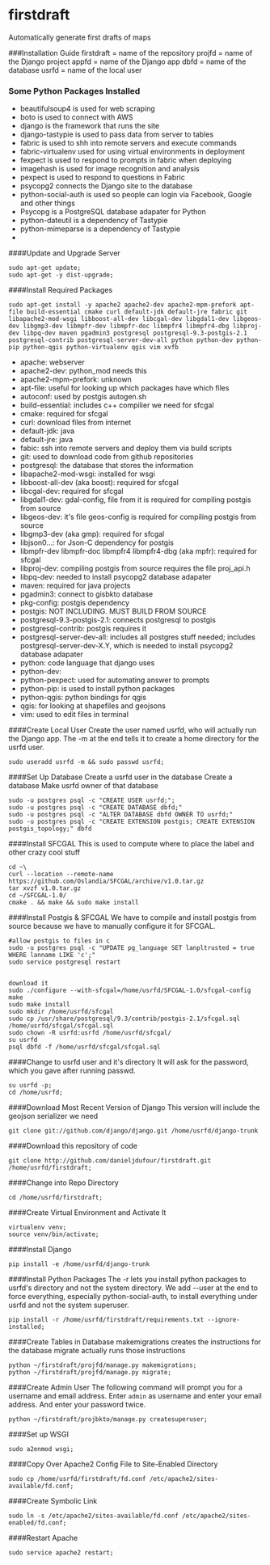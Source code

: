 # firstdraft
Automatically generate first drafts of maps

###Installation Guide
firstdraft = name of the repository
projfd = name of the Django project
appfd = name of the Django app
dbfd = name of the database
usrfd = name of the local user

### Some Python Packages Installed 
* beautifulsoup4 is used for web scraping
* boto is used to connect with AWS
* django is the framework that runs the site
* django-tastypie is used to pass data from server to tables
* fabric is used to shh into remote servers and execute commands
* fabric-virtualenv used for using virtual environments in deployment
* fexpect is used to respond to prompts in fabric when deploying
* imagehash is used for image recognition and analysis
* pexpect is used to respond to questions in Fabric
* psycopg2 connects the Django site to the database
* python-social-auth is used so people can login via Facebook, Google and other things
* Psycopg is a PostgreSQL database adapater for Python
* python-dateutil is a dependency of Tastypie
* python-mimeparse is a dependency of Tastypie
* 

####Update and Upgrade Server
```
sudo apt-get update;
sudo apt-get -y dist-upgrade;
```


####Install Required Packages
```
sudo apt-get install -y apache2 apache2-dev apache2-mpm-prefork apt-file build-essential cmake curl default-jdk default-jre fabric git libapache2-mod-wsgi libboost-all-dev libcgal-dev libgdal1-dev libgeos-dev libgmp3-dev libmpfr-dev libmpfr-doc libmpfr4 libmpfr4-dbg libproj-dev libpq-dev maven pgadmin3 postgresql postgresql-9.3-postgis-2.1 postgresql-contrib postgresql-server-dev-all python python-dev python-pip python-qgis python-virtualenv qgis vim xvfb
```
* apache: webserver
* apache2-dev: python_mod needs this
* apache2-mpm-prefork: unknown
* apt-file: useful for looking up which packages have which files
* autoconf: used by postgis autogen.sh
* build-essential: includes c++ compilier we need for sfcgal
* cmake: required for sfcgal
* curl: download files from internet
* default-jdk: java
* default-jre: java
* fabic: ssh into remote servers and deploy them via build scripts
* git: used to download code from github repositories
* postgresql: the database that stores the information
* libapache2-mod-wsgi: installed for wsgi
* libboost-all-dev (aka boost): required for sfcgal
* libcgal-dev: required for sfcgal
* libgdal1-dev: gdal-config, file from it is required for compiling postgis from source
* libgeos-dev: it's file geos-config is required for compiling postgis from source
* libgmp3-dev (aka gmp): required for sfcgal
* libjson0...: for Json-C dependency for postgis
* libmpfr-dev libmpfr-doc libmpfr4 libmpfr4-dbg (aka mpfr): required for sfcgal
* libproj-dev: compiling postgis from source requires the file proj_api.h
* libpq-dev: needed to install psycopg2 database adapater
* maven: required for java projects
* pgadmin3: connect to gisbkto database
* pkg-config: postgis dependency
* postgis: NOT INCLUDING. MUST BUILD FROM SOURCE
* postgresql-9.3-postgis-2.1: connects postgresql to postgis 
* postgresql-contrib: postgis requires it
* postgresql-server-dev-all: includes all postgres stuff needed; includes postgresql-server-dev-X.Y, which is needed to install psycopg2 database adapater
* python: code language that django uses
* python-dev:
* python-pexpect: used for automating answer to prompts
* python-pip: is used to install python packages
* python-qgis: python bindings for qgis
* qgis: for looking at shapefiles and geojsons
* vim: used to edit files in terminal


####Create Local User
Create the user named usrfd, who will actually run the Django app.
The -m at the end tells it to create a home directory for the usrfd user.
```
sudo useradd usrfd -m && sudo passwd usrfd;
```

####Set Up Database
Create a usrfd user in the database
Create a database
Make usrfd owner of that database
```
sudo -u postgres psql -c "CREATE USER usrfd;";
sudo -u postgres psql -c "CREATE DATABASE dbfd;"
sudo -u postgres psql -c "ALTER DATABASE dbfd OWNER TO usrfd;"
sudo -u postgres psql -c "CREATE EXTENSION postgis; CREATE EXTENSION postgis_topology;" dbfd
```

####Install SFCGAL
This is used to compute where to place the label and other crazy cool stuff
```
cd ~\
curl --location --remote-name https://github.com/Oslandia/SFCGAL/archive/v1.0.tar.gz
tar xvzf v1.0.tar.gz
cd ~/SFCGAL-1.0/
cmake . && make && sudo make install
```


####Install Postgis & SFCGAL
We have to compile and install postgis from source because we have to manually configure it for SFCGAL.

```
#allow postgis to files in c
sudo -u postgres psql -c "UPDATE pg_language SET lanpltrusted = true WHERE lanname LIKE 'c';"
sudo service postgresql restart


download it
sudo ./configure --with-sfcgal=/home/usrfd/SFCGAL-1.0/sfcgal-config
make
sudo make install
sudo mkdir /home/usrfd/sfcgal
sudo cp /usr/share/postgresql/9.3/contrib/postgis-2.1/sfcgal.sql /home/usrfd/sfcgal/sfcgal.sql
sudo chown -R usrfd:usrfd /home/usrfd/sfcgal/
su usrfd
psql dbfd -f /home/usrfd/sfcgal/sfcgal.sql
```


####Change to usrfd user and it's directory
It will ask for the password, which you gave after running passwd.
```
su usrfd -p;
cd /home/usrfd;
```

####Download Most Recent Version of Django
This version will include the geojson serializer we need
```
git clone git://github.com/django/django.git /home/usrfd/django-trunk
```

####Download this repository of code
```
git clone http://github.com/danieljdufour/firstdraft.git /home/usrfd/firstdraft;
```

####Change into Repo Directory
```
cd /home/usrfd/firstdraft;
```

####Create Virtual Environment and Activate It
```
virtualenv venv;
source venv/bin/activate;
```


####Install Django
```
pip install -e /home/usrfd/django-trunk
```

####Install Python Packages
The -r lets you install python packages to usrfd's directory and not the system directory.
We add --user at the end to force everything, especially python-social-auth, to install everything under usrfd and not the system superuser.
```
pip install -r /home/usrfd/firstdraft/requirements.txt --ignore-installed;
```


####Create Tables in Database
makemigrations creates the instructions for the database
migrate actually runs those instructions
```
python ~/firstdraft/projfd/manage.py makemigrations;
python ~/firstdraft/projfd/manage.py migrate;
```

####Create Admin User
The following command will prompt you for a username and email address.
Enter ```admin``` as username and enter your email address.
And enter your password twice.
```
python ~/firstdraft/projbkto/manage.py createsuperuser;
```

####Set up WSGI
```
sudo a2enmod wsgi;
```

####Copy Over Apache2 Config File to Site-Enabled Directory
```
sudo cp /home/usrfd/firstdraft/fd.conf /etc/apache2/sites-available/fd.conf;
```

####Create Symbolic Link
```
sudo ln -s /etc/apache2/sites-available/fd.conf /etc/apache2/sites-enabled/fd.conf;
```

####Restart Apache
```
sudo service apache2 restart;
```
